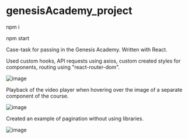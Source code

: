 # genesisAcademy_project
npm i

npm start

Case-task for passing in the Genesis Academy. Written with React.

Used custom hooks, API requests using axios, custom created styles for components, routing using "react-router-dom".

![image](https://user-images.githubusercontent.com/94392546/226565778-d0aed2e7-9ef9-420c-bfe7-78f4b17cf870.png)

Playback of the video player when hovering over the image of a separate component of the course.

![image](https://user-images.githubusercontent.com/94392546/226566193-89258063-30ed-478b-8c12-cc9d72968a11.png)

Created an example of pagination without using libraries.

![image](https://user-images.githubusercontent.com/94392546/226566264-369e4d90-fe3d-4442-a207-368996a0c45e.png)


